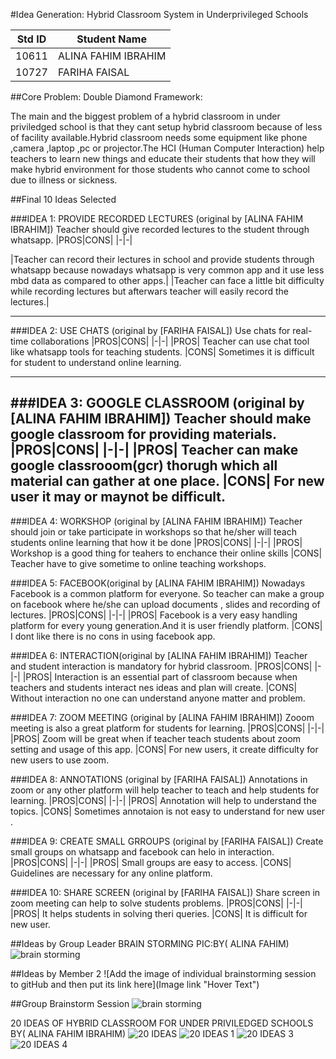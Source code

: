 
#Idea Generation: Hybrid Classroom System in Underprivileged Schools

|Std ID|Student Name|
|:-----:|---------------------|
|10611|ALINA FAHIM IBRAHIM|
|10727|FARIHA FAISAL|

##Core Problem: Double Diamond Framework:

The main and the biggest problem of a hybrid classroom in under priviledged school is that they cant setup hybrid classroom because of less of facility available.Hybrid classroom needs some equipment like phone ,camera ,laptop ,pc or projector.The HCI (Human Computer Interaction) help teachers to learn new things and educate their students that how they will make hybrid environment for those students who cannot come to school due to illness or sickness.

##Final 10 Ideas Selected

###IDEA 1: PROVIDE RECORDED LECTURES (original by [ALINA FAHIM IBRAHIM])
Teacher should give recorded lectures to the student through whatsapp.
|PROS|CONS|
|-|-|

|Teacher can record their lectures in school and provide students through whatsapp because nowadays whatsapp is very common app and it use less mbd data as compared to other apps.|
|Teacher can face a little bit difficulty while recording lectures but afterwars teacher will easily record the lectures.|

---
###IDEA 2: USE CHATS (original by [FARIHA FAISAL])
Use chats for real-time collaborations
|PROS|CONS|
|-|-|
|PROS|
Teacher can use chat tool like whatsapp tools for teaching students.
|CONS|
Sometimes it is difficult for student to understand online learning.

---
###IDEA 3: GOOGLE CLASSROOM (original by [ALINA FAHIM IBRAHIM])
Teacher should make google classroom for providing materials.
|PROS|CONS|
|-|-|
|PROS|
Teacher can make google classrooom(gcr) thorugh which all material can gather at one place.
|CONS|
For new user it may or maynot be difficult.
---
###IDEA 4: WORKSHOP (original by [ALINA FAHIM IBRAHIM])
Teacher should join or take participate in workshops so that he/sher will teach students online learning that how it be done
|PROS|CONS|
|-|-|
|PROS|
Workshop is a good thing for teahers to enchance their online skills
|CONS|
Teacher have to give sometime to online teaching workshops.

###IDEA 5: FACEBOOK(original by [ALINA FAHIM IBRAHIM])
Nowadays Facebook is a common platform for everyone. So teacher can make a group on facebook where he/she can upload documents , slides and recording of lectures.
|PROS|CONS|
|-|-|
|PROS|
Facebook is a very easy handling platform for every young generation.And it is user friendly platform.
|CONS|
I dont like there is no cons in using facebook app.


###IDEA 6: INTERACTION(original by [ALINA FAHIM IBRAHIM])
Teacher and student interaction is mandatory for hybrid classroom.
|PROS|CONS|
|-|-|
|PROS|
Interaction is an essential part of classroom because when teachers and students interact nes ideas and plan will create.
|CONS|
Without interaction no one can understand anyone matter and problem.

###IDEA 7: ZOOM MEETING  (original by [ALINA FAHIM IBRAHIM])
Zooom meeting is also a great platform for students for learning.
|PROS|CONS|
|-|-|
|PROS|
Zoom will be great when if teacher teach students about zoom setting and usage of this app.
|CONS|
For new users, it create difficulty for new users to use zoom.

###IDEA 8: ANNOTATIONS (original by [FARIHA FAISAL])
Annotations in zoom or any other platform will help teacher to teach and help students for learning. 
|PROS|CONS|
|-|-|
|PROS|
Annotation will help to understand the topics.
|CONS|
Sometimes annotaion is not easy to understand for new user .

###IDEA 9: CREATE SMALL GRROUPS (original by [FARIHA FAISAL])
Create small groups on whatsapp and facebook can helo in interaction.
|PROS|CONS|
|-|-|
|PROS|
Small groups are easy to access.
|CONS|
Guidelines are necessary for any online platform.



###IDEA 10: SHARE SCREEN (original by [FARIHA FAISAL])
Share screen in zoom meeting can help to solve students problems.
|PROS|CONS|
|-|-|
|PROS|
It helps students in solving theri queries.
|CONS|
It is difficult for new user.


##Ideas by Group Leader
BRAIN STORMING PIC:BY( ALINA FAHIM)
![brain storming](https://user-images.githubusercontent.com/92322865/144630139-b57376c5-257b-4efd-ba6e-6f0833063323.jpeg)


##Ideas by Member 2
![Add the image of individual brainstorming session to gitHub and then put its link here](Image link "Hover Text")


##Group Brainstorm Session 
![brain storming](https://user-images.githubusercontent.com/92322865/144630139-b57376c5-257b-4efd-ba6e-6f0833063323.jpeg)




20 IDEAS OF HYBRID CLASSROOM FOR UNDER PRIVILEDGED SCHOOLS BY( ALINA FAHIM IBRAHIM)
![20 IDEAS](https://user-images.githubusercontent.com/92322865/144630636-4d8393b1-36fe-442c-b034-3f5e6ee655f7.jpeg)
![20 IDEAS 1](https://user-images.githubusercontent.com/92322865/144630651-45ef5185-555b-46ef-b890-bf457296b642.jpeg)
![20 IDEAS 3](https://user-images.githubusercontent.com/92322865/144630662-13f08619-a1d3-41ad-9274-b626c1d7a9b0.jpeg)
![20 IDEAS 4](https://user-images.githubusercontent.com/92322865/144630677-c8781b67-a90d-40f2-a124-c197a803405e.jpeg)


